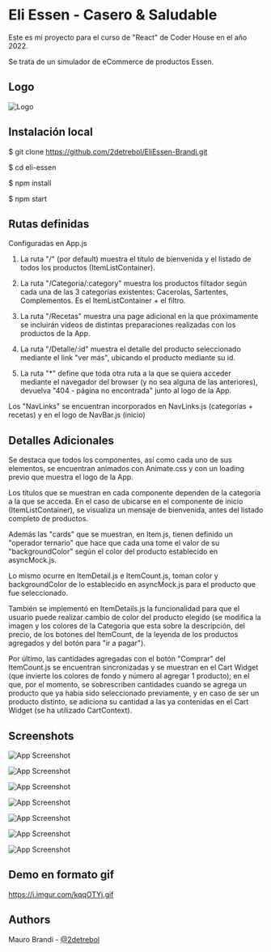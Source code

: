 
# Eli Essen - Casero & Saludable

Este es mi proyecto para el curso de "React" de Coder House en el año 2022.

Se trata de un simulador de eCommerce de productos Essen.





## Logo
![Logo](https://i.imgur.com/BirJ9jh.png)


## Instalación local

$ git clone https://github.com/2detrebol/EliEssen-Brandi.git

$ cd eli-essen

$ npm install

$ npm start


## Rutas definidas

Configuradas en App.js

1. La ruta "/" (por default) muestra el título de bienvenida y el listado de todos los productos (ItemListContainer).

2. La ruta "/Categoria/:category" muestra los productos filtador según cada una de las 3 categorías existentes: Cacerolas, Sartentes, Complementos. Es el ItemListContainer + el filtro.

3. La ruta "/Recetas" muestra una page adicional en la que próximamente se incluirán videos de distintas preparaciones realizadas con los productos de la App.

4. La ruta "/Detalle/:id" muestra el detalle del producto seleccionado mediante el link "ver más", ubicando el producto mediante su id.

5. La ruta "*" define que toda otra ruta a la que se quiera acceder mediante el navegador del browser (y no sea alguna de las anteriores), devuelva "404 - página no encontrada" junto al logo de la App.

Los "NavLinks" se encuentran incorporados en NavLinks.js (categorías + recetas) y en el logo de NavBar.js (inicio)





## Detalles Adicionales

Se destaca que todos los componentes, así como cada uno de sus elementos, se encuentran animados con Animate.css y con un loading previo que muestra el logo de la App.

Los títulos que se muestran en cada componente dependen de la categoría a la que se acceda. En el caso de ubicarse en el componente de inicio (ItemListContainer), se visualiza un mensaje de bienvenida, antes del listado completo de productos.

Además las "cards" que se muestran, en Item.js, tienen definido un "operador ternario" que hace que cada una tome el valor de su "backgroundColor" según el color del producto establecido en asyncMock.js.

Lo mismo ocurre en ItemDetail.js e ItemCount.js, toman color y backgroundColor de lo establecido en asyncMock.js para el producto que fue seleccionado.

También se implementó en ItemDetails.js la funcionalidad para que el usuario puede realizar cambio de color del producto elegido (se modifica la imagen y los colores de la Categoria que esta sobre la descripción, del precio, de los botones del ItemCount, de la leyenda de los productos agregados y del botón para "ir a pagar").

Por último, las cantidades agregadas con el botón "Comprar" del ItemCount.js se encuentran sincronizadas y se muestran en el Cart Widget (que invierte los colores de fondo y número al agregar 1 producto); en el que, por el momento, se sobrescriben cantidades cuando se agrega un producto que ya había sido seleccionado previamente, y en caso de ser un producto distinto, se adiciona su cantidad a las ya contenidas en el Cart Widget (se ha utilizado CartContext).


## Screenshots

![App Screenshot](https://i.imgur.com/ESHW5kH.jpg)



![App Screenshot](https://i.imgur.com/NypyogX.jpg)



![App Screenshot](https://i.imgur.com/8pRHP1z.jpg)


![App Screenshot](https://i.imgur.com/iIcaXmS.jpg)


![App Screenshot](https://i.imgur.com/3drR59i.jpg)

![App Screenshot](https://i.imgur.com/w43I1O9.jpg)

![App Screenshot](https://i.imgur.com/vJTSJ0Q.jpg)




## Demo en formato gif

https://i.imgur.com/kqqOTYj.gif


## Authors

Mauro Brandi - [@2detrebol](https://www.github.com/2detrebol)

